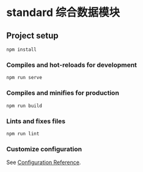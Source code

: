 # standard 综合数据模块

## Project setup

```
npm install
```

### Compiles and hot-reloads for development

```
npm run serve
```

### Compiles and minifies for production

```
npm run build
```

### Lints and fixes files

```
npm run lint
```

### Customize configuration

See [Configuration Reference](https://cli.vuejs.org/config/).
